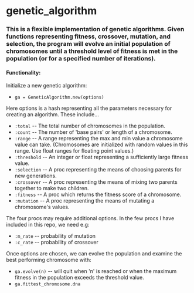 # genetic_algorithm

### This is a flexible implementation of genetic algorithms.  Given functions representing fitness, crossover, mutation, and selection, the program will evolve an initial population of chromosomes until a threshold level of fitness is met in the population (or for a specified number of iterations).  

#### Functionality:
Initialize a new genetic algorithm:   
 - `ga = GeneticAlgorithm.new(options)`

Here options is a hash representing all the parameters necessary for creating an algorithm.  These include...
- `:total` -- The total number of chromosomes in the population.
- `:count` -- The number of 'base pairs' or length of a chromosome.
- `:range` -- A range representing the max and min value a chromosome value can take.  (Chromosomes are initialized with random values in this range.  Use float ranges for floating point values.)
- `:threshold` -- An integer or float representing a sufficiently large fitness value.
- `:selection` -- A proc representing the means of choosing parents for new generations.
- `:crossover` -- A proc representing the means of mixing two parents together to make two children.
- `:fitness` -- A proc which returns the fitness score of a chromosome.
- `:mutation` -- A proc representing the means of mutating a chromosome's values.

The four procs may require additional options.  In the few procs I have included in this repo, we need e.g:
- `:m_rate` -- probability of mutation
- `:c_rate` -- probability of crossover

Once options are chosen, we can evolve the population and examine the best performing chromosome with:
- `ga.evolve(n)` -- will quit when 'n' is reached or when the maximum fitness in the population exceeds the threshold value. 
- `ga.fittest_chromosome.dna`


